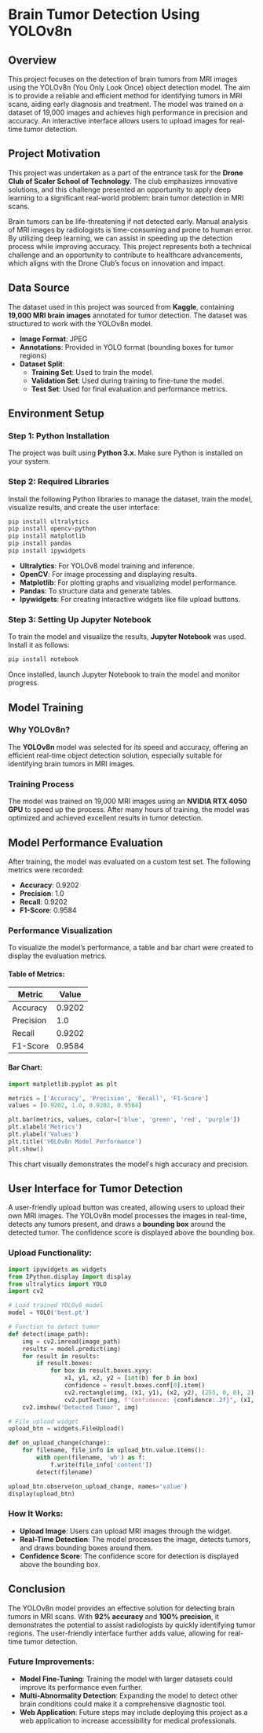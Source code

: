 # **Brain Tumor Detection Using YOLOv8n**

## **Overview**
This project focuses on the detection of brain tumors from MRI images using the YOLOv8n (You Only Look Once) object detection model. The aim is to provide a reliable and efficient method for identifying tumors in MRI scans, aiding early diagnosis and treatment. The model was trained on a dataset of 19,000 images and achieves high performance in precision and accuracy. An interactive interface allows users to upload images for real-time tumor detection.

## **Project Motivation**

This project was undertaken as a part of the entrance task for the **Drone Club of Scaler School of Technology**. The club emphasizes innovative solutions, and this challenge presented an opportunity to apply deep learning to a significant real-world problem: brain tumor detection in MRI scans.

Brain tumors can be life-threatening if not detected early. Manual analysis of MRI images by radiologists is time-consuming and prone to human error. By utilizing deep learning, we can assist in speeding up the detection process while improving accuracy. This project represents both a technical challenge and an opportunity to contribute to healthcare advancements, which aligns with the Drone Club’s focus on innovation and impact.

## **Data Source**
The dataset used in this project was sourced from **Kaggle**, containing **19,000 MRI brain images** annotated for tumor detection. The dataset was structured to work with the YOLOv8n model.

- **Image Format**: JPEG
- **Annotations**: Provided in YOLO format (bounding boxes for tumor regions)
- **Dataset Split**:
  - **Training Set**: Used to train the model.
  - **Validation Set**: Used during training to fine-tune the model.
  - **Test Set**: Used for final evaluation and performance metrics.

## **Environment Setup**

### Step 1: Python Installation
The project was built using **Python 3.x**. Make sure Python is installed on your system.

### Step 2: Required Libraries
Install the following Python libraries to manage the dataset, train the model, visualize results, and create the user interface:

```bash
pip install ultralytics
pip install opencv-python
pip install matplotlib
pip install pandas
pip install ipywidgets
```

- **Ultralytics**: For YOLOv8 model training and inference.
- **OpenCV**: For image processing and displaying results.
- **Matplotlib**: For plotting graphs and visualizing model performance.
- **Pandas**: To structure data and generate tables.
- **Ipywidgets**: For creating interactive widgets like file upload buttons.

### Step 3: Setting Up Jupyter Notebook
To train the model and visualize the results, **Jupyter Notebook** was used. Install it as follows:

```bash
pip install notebook
```

Once installed, launch Jupyter Notebook to train the model and monitor progress.

## **Model Training**

### Why YOLOv8n?
The **YOLOv8n** model was selected for its speed and accuracy, offering an efficient real-time object detection solution, especially suitable for identifying brain tumors in MRI images.

### Training Process
The model was trained on 19,000 MRI images using an **NVIDIA RTX 4050 GPU** to speed up the process. After many hours of training, the model was optimized and achieved excellent results in tumor detection.

## **Model Performance Evaluation**

After training, the model was evaluated on a custom test set. The following metrics were recorded:

- **Accuracy**: 0.9202
- **Precision**: 1.0
- **Recall**: 0.9202
- **F1-Score**: 0.9584

### Performance Visualization

To visualize the model’s performance, a table and bar chart were created to display the evaluation metrics.

#### **Table of Metrics**:

| Metric      | Value       |
|-------------|-------------|
| Accuracy    | 0.9202      |
| Precision   | 1.0         |
| Recall      | 0.9202      |
| F1-Score    | 0.9584      |

#### **Bar Chart**:

```python
import matplotlib.pyplot as plt

metrics = ['Accuracy', 'Precision', 'Recall', 'F1-Score']
values = [0.9202, 1.0, 0.9202, 0.9584]

plt.bar(metrics, values, color=['blue', 'green', 'red', 'purple'])
plt.xlabel('Metrics')
plt.ylabel('Values')
plt.title('YOLOv8n Model Performance')
plt.show()
```

This chart visually demonstrates the model's high accuracy and precision.

## **User Interface for Tumor Detection**

A user-friendly upload button was created, allowing users to upload their own MRI images. The YOLOv8n model processes the images in real-time, detects any tumors present, and draws a **bounding box** around the detected tumor. The confidence score is displayed above the bounding box.

### Upload Functionality:

```python
import ipywidgets as widgets
from IPython.display import display
from ultralytics import YOLO
import cv2

# Load trained YOLOv8 model
model = YOLO('best.pt')

# Function to detect tumor
def detect(image_path):
    img = cv2.imread(image_path)
    results = model.predict(img)
    for result in results:
        if result.boxes:
            for box in result.boxes.xyxy:
                x1, y1, x2, y2 = [int(b) for b in box]
                confidence = result.boxes.conf[0].item()
                cv2.rectangle(img, (x1, y1), (x2, y2), (255, 0, 0), 2)
                cv2.putText(img, f"Confidence: {confidence:.2f}", (x1, y1 - 10), cv2.FONT_HERSHEY_SIMPLEX, 0.9, (255, 0, 0), 2)
    cv2.imshow('Detected Tumor', img)

# File upload widget
upload_btn = widgets.FileUpload()

def on_upload_change(change):
    for filename, file_info in upload_btn.value.items():
        with open(filename, 'wb') as f:
            f.write(file_info['content'])
        detect(filename)

upload_btn.observe(on_upload_change, names='value')
display(upload_btn)
```

### How It Works:
- **Upload Image**: Users can upload MRI images through the widget.
- **Real-Time Detection**: The model processes the image, detects tumors, and draws bounding boxes around them.
- **Confidence Score**: The confidence score for detection is displayed above the bounding box.

## **Conclusion**

The YOLOv8n model provides an effective solution for detecting brain tumors in MRI scans. With **92% accuracy** and **100% precision**, it demonstrates the potential to assist radiologists by quickly identifying tumor regions. The user-friendly interface further adds value, allowing for real-time tumor detection.

### **Future Improvements**:
- **Model Fine-Tuning**: Training the model with larger datasets could improve its performance even further.
- **Multi-Abnormality Detection**: Expanding the model to detect other brain conditions could make it a comprehensive diagnostic tool.
- **Web Application**: Future steps may include deploying this project as a web application to increase accessibility for medical professionals.
